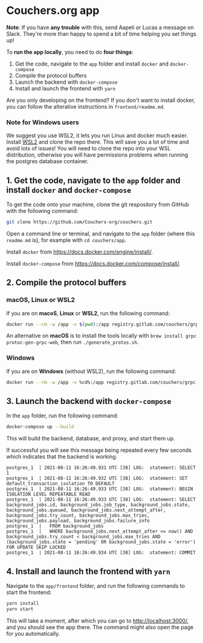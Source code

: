 # Couchers.org app

**Note**: If you have **any trouble** with this, send Aapeli or Lucas a message on Slack. They're more than happy to spend a bit of time helping you set things up!

To **run the app locally**, you need to do **four things**:

1. Get the code, navigate to the `app` folder and install `docker` and `docker-compose`
2. Compile the protocol buffers
3. Launch the backend with `docker-compose`
4. Install and launch the frontend with `yarn`

Are you only developing on the frontend? If you don't want to install docker, you can follow the alterative instructions in `frontend/readme.md`.

### Note for Windows users

We suggest you use WSL2, it lets you run Linux and docker much easier. Install [WSL2](https://docs.microsoft.com/en-us/windows/wsl/install-win10) and clone the repo there. This will save you a lot of time and avoid lots of issues! You will need to clone the repo into your WSL distribution, otherwise you will have permissions problems when running the postgres database container.

## 1. Get the code, navigate to the `app` folder and install `docker` and `docker-compose`

To get the code onto your machine, clone the git respository from GitHub with the following command:

```sh
git clone https://github.com/Couchers-org/couchers.git
```

Open a command line or terminal, and navigate to the `app` folder (where this `readme.md` is), for example with `cd couchers/app`.

Install `docker` from <https://docs.docker.com/engine/install/>.

Install `docker-compose` from <https://docs.docker.com/compose/install/>.


## 2. Compile the protocol buffers

### macOS, Linux or WSL2

If you are on **macoS**, **Linux** or **WSL2**, run the following command:

```sh
docker run --rm -w /app -v $(pwd):/app registry.gitlab.com/couchers/grpc ./generate_protos.sh
```

An alternative on **macOS** is to install the tools locally with `brew install grpc protoc-gen-grpc-web`, then run `./generate_protos.sh`.

### Windows

If you are on **Windows** (without WSL2), run the following command:

```sh
docker run --rm -w /app -v %cd%:/app registry.gitlab.com/couchers/grpc sh -c "cat generate_protos.sh | dos2unix | sh"
```

## 3. Launch the backend with `docker-compose`

In the `app` folder, run the following command:

```sh
docker-compose up --build
```

This will build the backend, database, and proxy, and start them up.

If successful you will see this message being repeated every few seconds which indicates that the backend is working.
```
postgres_1  | 2021-08-11 16:26:49.931 UTC [38] LOG:  statement: SELECT 1
postgres_1  | 2021-08-11 16:26:49.932 UTC [38] LOG:  statement: SET default_transaction_isolation TO DEFAULT
postgres_1  | 2021-08-11 16:26:49.933 UTC [38] LOG:  statement: BEGIN ISOLATION LEVEL REPEATABLE READ
postgres_1  | 2021-08-11 16:26:49.933 UTC [38] LOG:  statement: SELECT background_jobs.id, background_jobs.job_type, background_jobs.state, background_jobs.queued, background_jobs.next_attempt_after, background_jobs.try_count, background_jobs.max_tries, background_jobs.payload, background_jobs.failure_info
postgres_1  |   FROM background_jobs
postgres_1  |   WHERE background_jobs.next_attempt_after <= now() AND background_jobs.try_count < background_jobs.max_tries AND (background_jobs.state = 'pending' OR background_jobs.state = 'error') FOR UPDATE SKIP LOCKED
postgres_1  | 2021-08-11 16:26:49.934 UTC [38] LOG:  statement: COMMIT
```

## 4. Install and launch the frontend with `yarn`

Navigate to the `app/frontend` folder, and run the following commands to start the frontend:

```sh
yarn install
yarn start
```

This will take a moment, after which you can go to <http://localhost:3000/>, and you should see the app there. The command might also open the page for you automatically.

